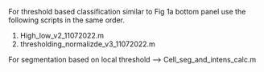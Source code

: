 For threshold based classification similar to Fig 1a bottom panel use the following scripts in the same order.
  1. High_low_v2_11072022.m
  2. thresholding_normalizde_v3_11072022.m

For segmentation based on local threshold --> Cell_seg_and_intens_calc.m
